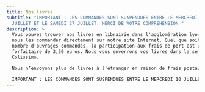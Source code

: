 ```yaml
---
title: Nos livres
subtitle: "IMPORTANT : LES COMMANDES SONT SUSPENDUES ENTRE LE MERCREDI 10
  JUILLET ET LE SAMEDI 27 JUILLET. MERCI DE VOTRE COMPREHENSION "
description: >
  Vous pouvez trouver nos livres en librairie dans l'agglomération lyonnaise ou
  nous les commander directement sur notre site Internet. Quel que soit le
  nombre d'ouvrages commandés, la participation aux frais de port est un montant
  forfaitaire de 3,50 euros. Nous vous enverrons vos livres dans la semaine par
  Colissimo. 

  Nous n’envoyons plus de livres à l'étranger en raison de frais postaux trop élevés.

  IMPORTANT : LES COMMANDES SONT SUSPENDUES ENTRE LE MERCREDI 10 JUILLET ET LE SAMEDI 27 JUILLET. MERCI DE VOTRE COMPREHENSION
---
```


